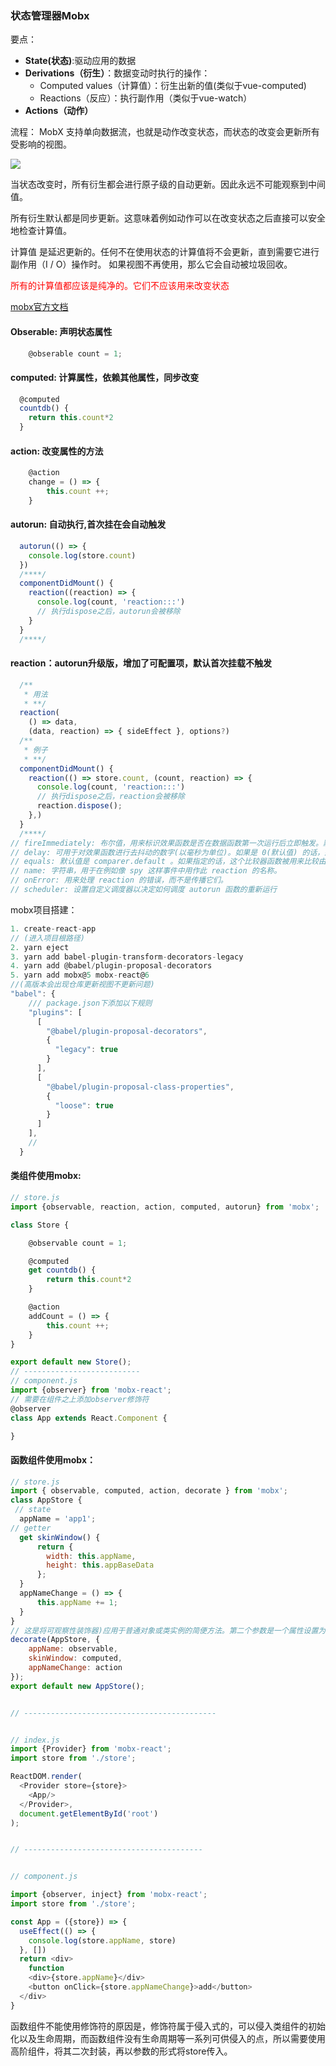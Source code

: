 ### 状态管理器Mobx

要点：
- **State(状态)**:驱动应用的数据
- **Derivations（衍生）**：数据变动时执行的操作：
    - Computed values（计算值）：衍生出新的值(类似于vue-computed)
    - Reactions（反应）：执行副作用（类似于vue-watch）
- **Actions（动作）**

流程：
MobX 支持单向数据流，也就是动作改变状态，而状态的改变会更新所有受影响的视图。

![](https://cn.mobx.js.org/images/action-state-view.png)

当状态改变时，所有衍生都会进行原子级的自动更新。因此永远不可能观察到中间值。

所有衍生默认都是同步更新。这意味着例如动作可以在改变状态之后直接可以安全地检查计算值。

计算值 是延迟更新的。任何不在使用状态的计算值将不会更新，直到需要它进行副作用（I / O）操作时。 如果视图不再使用，那么它会自动被垃圾回收。

<font color="red">所有的计算值都应该是纯净的。它们不应该用来改变状态</font>

[mobx官方文档](https://cn.mobx.js.org/refguide/api.html)

#### Obserable: 声明状态属性
```js
    @obserable count = 1;
```
#### computed: 计算属性，依赖其他属性，同步改变
```js
  @computed
  countdb() {
    return this.count*2
  }
```
#### action: 改变属性的方法
```js
    @action
    change = () => {
        this.count ++;
    }
```
#### autorun: 自动执行,首次挂在会自动触发
```js
  autorun(() => {
    console.log(store.count)
  })
  /****/
  componentDidMount() {
    reaction((reaction) => {
      console.log(count, 'reaction:::')
      // 执行dispose之后，autorun会被移除
    }
  }
  /****/
```
#### reaction：autorun升级版，增加了可配置项，默认首次挂载不触发
```js
  /**
   * 用法
   * **/
  reaction(
    () => data, 
    (data, reaction) => { sideEffect }, options?)
  /**
   * 例子
   * **/
  componentDidMount() {
    reaction(() => store.count, (count, reaction) => {
      console.log(count, 'reaction:::')
      // 执行dispose之后，reaction会被移除
      reaction.dispose();
    },)
  }
  /****/
// fireImmediately: 布尔值，用来标识效果函数是否在数据函数第一次运行后立即触发。默认值是 false 。
// delay: 可用于对效果函数进行去抖动的数字(以毫秒为单位)。如果是 0(默认值) 的话，那么不会进行去抖。
// equals: 默认值是 comparer.default 。如果指定的话，这个比较器函数被用来比较由 数据 函数产生的前一个值和后一个值。只有比较器函数返回 false 效果 函数才会被调用。此选项如果指定的话，会覆盖 compareStructural 选项。
// name: 字符串，用于在例如像 spy 这样事件中用作此 reaction 的名称。
// onError: 用来处理 reaction 的错误，而不是传播它们。
// scheduler: 设置自定义调度器以决定如何调度 autorun 函数的重新运行
```


mobx项目搭建：
```js
1. create-react-app
// (进入项目根路径)
2. yarn eject 
3. yarn add babel-plugin-transform-decorators-legacy
4. yarn add @babel/plugin-proposal-decorators
5. yarn add mobx@5 mobx-react@6
//(高版本会出现仓库更新视图不更新问题)
"babel": {
    /// package.json下添加以下规则
    "plugins": [
      [
        "@babel/plugin-proposal-decorators",
        {
          "legacy": true
        }
      ],
      [
        "@babel/plugin-proposal-class-properties",
        {
          "loose": true
        }
      ]
    ],
    //
  }
```
#### 类组件使用mobx:
```js
// store.js
import {observable, reaction, action, computed, autorun} from 'mobx';

class Store {

    @observable count = 1;

    @computed
    get countdb() {
        return this.count*2
    }

    @action 
    addCount = () => {
        this.count ++;
    }
}

export default new Store();
// --------------------------
// component.js
import {observer} from 'mobx-react';
// 需要在组件之上添加observer修饰符
@observer
class App extends React.Component {

}
```

#### 函数组件使用mobx：

```js
// store.js
import { observable, computed, action, decorate } from 'mobx';
class AppStore {
 // state
  appName = 'app1';
// getter
  get skinWindow() {
      return {
        width: this.appName,
        height: this.appBaseData 
      };
  }
  appNameChange = () => {
      this.appName += 1;
  }
}
// 这是将可观察性装饰器)应用于普通对象或类实例的简便方法。第二个参数是一个属性设置为某些装饰器的对象。
decorate(AppStore, {
    appName: observable,
    skinWindow: computed,
    appNameChange: action
});
export default new AppStore();


// -------------------------------------------


// index.js
import {Provider} from 'mobx-react';
import store from './store';

ReactDOM.render(
  <Provider store={store}>
    <App/>
  </Provider>,
  document.getElementById('root')
);


// ----------------------------------------


// component.js

import {observer, inject} from 'mobx-react';
import store from './store';

const App = ({store}) => {
  useEffect(() => {
    console.log(store.appName, store)
  }, [])
  return <div>
    function
    <div>{store.appName}</div>
    <button onClick={store.appNameChange}>add</button>
  </div>
}
```

函数组件不能使用修饰符的原因是，修饰符属于侵入式的，可以侵入类组件的初始化以及生命周期，而函数组件没有生命周期等一系列可供侵入的点，所以需要使用高阶组件，将其二次封装，再以参数的形式将store传入。



